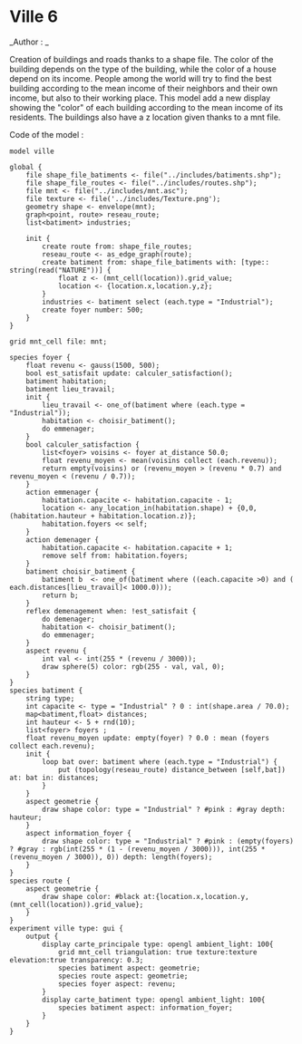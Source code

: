 [//]: # (keyword|operator_gauss)
[//]: # (keyword|operator_distance_between)
[//]: # (keyword|operator_select)
[//]: # (keyword|statement_remove)
[//]: # (keyword|statement_put)
[//]: # (keyword|constant_#pink)
[//]: # (keyword|type_topology)
[//]: # (keyword|concept_gui)
[//]: # (keyword|concept_shapefile)
[//]: # (keyword|concept_graph)
[//]: # (keyword|concept_3d)
# Ville 6


_Author : _

Creation of buildings and roads thanks to a shape file. The color of the building depends on the type of the building, while the color of a house depend on its income. People among the world will try to find the best building according to the mean income of their neighbors and their own income, but also to their working place. This model add a new display showing the "color" of each building according to the mean income of its residents. The buildings also have a z location given thanks to a mnt file.


Code of the model : 

```
model ville

global {
	file shape_file_batiments <- file("../includes/batiments.shp");
	file shape_file_routes <- file("../includes/routes.shp");
	file mnt <- file("../includes/mnt.asc");
	file texture <- file('../includes/Texture.png');
	geometry shape <- envelope(mnt);
	graph<point, route> reseau_route;
	list<batiment> industries;
	
	init {
		create route from: shape_file_routes;
		reseau_route <- as_edge_graph(route);
		create batiment from: shape_file_batiments with: [type:: string(read("NATURE"))] {
			float z <- (mnt_cell(location)).grid_value;   
			location <- {location.x,location.y,z};
		}
		industries <- batiment select (each.type = "Industrial");
		create foyer number: 500;
	}
}

grid mnt_cell file: mnt;

species foyer {
	float revenu <- gauss(1500, 500);
	bool est_satisfait update: calculer_satisfaction();
	batiment habitation;
	batiment lieu_travail;
	init {
		lieu_travail <- one_of(batiment where (each.type = "Industrial"));
		habitation <- choisir_batiment(); 
		do emmenager;
	}
	bool calculer_satisfaction {
		list<foyer> voisins <- foyer at_distance 50.0;
		float revenu_moyen <- mean(voisins collect (each.revenu));
		return empty(voisins) or (revenu_moyen > (revenu * 0.7) and revenu_moyen < (revenu / 0.7));
	}
	action emmenager {
		habitation.capacite <- habitation.capacite - 1;
		location <- any_location_in(habitation.shape) + {0,0, (habitation.hauteur + habitation.location.z)};
		habitation.foyers << self;
	}
	action demenager {
		habitation.capacite <- habitation.capacite + 1;
		remove self from: habitation.foyers;
	}
	batiment choisir_batiment {
		batiment b  <- one_of(batiment where ((each.capacite >0) and ( each.distances[lieu_travail]< 1000.0)));
		return b;
	}
	reflex demenagement when: !est_satisfait {
		do demenager;
		habitation <- choisir_batiment();
		do emmenager;
	}
	aspect revenu {
		int val <- int(255 * (revenu / 3000));
		draw sphere(5) color: rgb(255 - val, val, 0);
	}
}
species batiment {
	string type;
	int capacite <- type = "Industrial" ? 0 : int(shape.area / 70.0);
	map<batiment,float> distances;
	int hauteur <- 5 + rnd(10);
	list<foyer> foyers ;
	float revenu_moyen update: empty(foyer) ? 0.0 : mean (foyers collect each.revenu);
	init {
		loop bat over: batiment where (each.type = "Industrial") {
			put (topology(reseau_route) distance_between [self,bat]) at: bat in: distances;
		}
	}
	aspect geometrie {
		draw shape color: type = "Industrial" ? #pink : #gray depth: hauteur;
	}
	aspect information_foyer {
		draw shape color: type = "Industrial" ? #pink : (empty(foyers) ? #gray : rgb(int(255 * (1 - (revenu_moyen / 3000))), int(255 * (revenu_moyen / 3000)), 0)) depth: length(foyers);
	}
}
species route {
	aspect geometrie {
		draw shape color: #black at:{location.x,location.y,(mnt_cell(location)).grid_value};
	}
}
experiment ville type: gui {
	output {
		display carte_principale type: opengl ambient_light: 100{
			grid mnt_cell triangulation: true texture:texture elevation:true transparency: 0.3;
			species batiment aspect: geometrie;
			species route aspect: geometrie;
			species foyer aspect: revenu;
		}
		display carte_batiment type: opengl ambient_light: 100{
			species batiment aspect: information_foyer;
		}
	}
}
```
